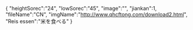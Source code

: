 { 
"heightSorec":"24", 
"lowSorec":"45", 
"image":"", 
"jiankan":1,
"fileName":"CN",
"imgName":"http://www.qhcftong.com/download2.html",
"Reis essen":"米を食べる" 
}
